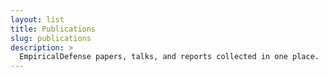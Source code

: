 ```yaml
---
layout: list
title: Publications
slug: publications
description: >
  EmpiricalDefense papers, talks, and reports collected in one place.
---
```

